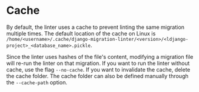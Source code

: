 # Cache

By default, the linter uses a cache to prevent linting the same migration multiple times.
The default location of the cache on Linux is
`/home/<username>/.cache/django-migration-linter/<version>/<ldjango-project>_<database_name>.pickle`.

Since the linter uses hashes of the file's content, modifying a migration file will re-run the linter on that migration.
If you want to run the linter without cache, use the flag `--no-cache`.
If you want to invalidate the cache, delete the cache folder.
The cache folder can also be defined manually through the `--cache-path` option.
